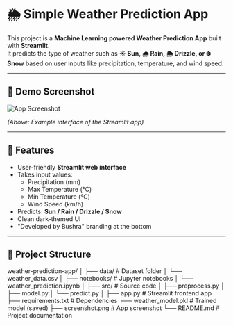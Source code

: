 # 🌦 Simple Weather Prediction App

This project is a **Machine Learning powered Weather Prediction App** built with **Streamlit**.  
It predicts the type of weather such as **☀️ Sun, 🌧️ Rain, 🌦️ Drizzle, or ❄️ Snow** based on user inputs like precipitation, temperature, and wind speed.  

---

## 📸 Demo Screenshot

![App Screenshot](./screenshot.png)

*(Above: Example interface of the Streamlit app)*

---

## 📌 Features
- User-friendly **Streamlit web interface**  
- Takes input values:
  - Precipitation (mm)  
  - Max Temperature (°C)  
  - Min Temperature (°C)  
  - Wind Speed (km/h)  
- Predicts: **Sun / Rain / Drizzle / Snow**  
- Clean dark-themed UI  
- "Developed by Bushra" branding at the bottom  

---

## 📂 Project Structure
weather-prediction-app/
│
├── data/ # Dataset folder
│ └── weather_data.csv
│
├── notebooks/ # Jupyter notebooks
│ └── weather_prediction.ipynb
│
├── src/ # Source code
│ ├── preprocess.py
│ ├── model.py
│ └── predict.py
│
├── app.py # Streamlit frontend app
├── requirements.txt # Dependencies
├── weather_model.pkl # Trained model (saved)
├── screenshot.png # App screenshot
└── README.md # Project documentation
